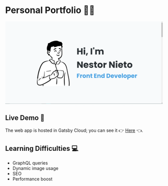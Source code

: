 # Personal Portfolio 🐱‍👤
![Desktop Screenshot](desktop-screenshot.png)

## Live Demo 🧬
The web app is hosted in Gatsby Cloud; you can see it 👉 [Here](https://nnieto.dev/) 👈.

## Learning Difficulties 💻
* GraphQL queries
* Dynamic image usage
* SEO
* Performance boost

